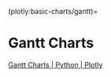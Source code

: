 (plotly:basic-charts/gantt)=
# Gantt Charts

[Gantt Charts | Python | Plotly](https://plotly.com/python/gantt/)